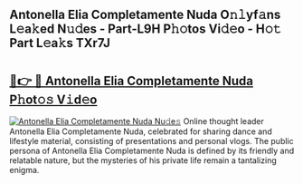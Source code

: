 ## Antonella Elia Completamente Nuda O𝚗𝚕yf𝚊ns L𝚎a𝚔ed N𝚞𝚍es - Part-L9H P𝚑𝚘tos Vi𝚍𝚎o - H𝚘𝚝 Part L𝚎a𝚔s TXr7J

# <h2><a href="http://kf0uff.oniu.top/?m=Antonella+Elia+Completamente+Nuda">🔗👉 🔴 Antonella Elia Completamente Nuda P𝚑ot𝚘𝚜 V𝚒d𝚎o</a></h2>

[![Antonella Elia Completamente Nuda Nu𝚍e𝚜](https://i.imgur.com/0qMVB7G.gif)](http://kf0uff.oniu.top/?m=Antonella+Elia+Completamente+Nuda)
Online thought leader Antonella Elia Completamente Nuda, celebrated for sharing dance and lifestyle material, consisting of presentations and personal vlogs. The public persona of Antonella Elia Completamente Nuda is defined by its friendly and relatable nature, but the mysteries of his private life remain a tantalizing enigma.  
